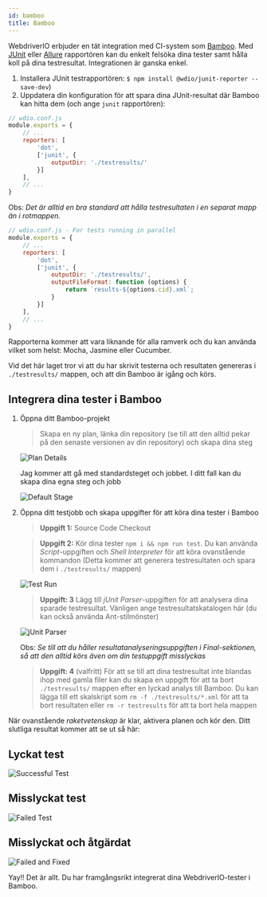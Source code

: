 ```yaml
---
id: bamboo
title: Bamboo
---
```


WebdriverIO erbjuder en tät integration med CI-system som [Bamboo](https://www.atlassian.com/software/bamboo). Med [JUnit](https://webdriver.io/docs/junit-reporter.html) eller [Allure](https://webdriver.io/docs/allure-reporter.html) rapportören kan du enkelt felsöka dina tester samt hålla koll på dina testresultat. Integrationen är ganska enkel.

1. Installera JUnit testrapportören: `$ npm install @wdio/junit-reporter --save-dev`)
1. Uppdatera din konfiguration för att spara dina JUnit-resultat där Bamboo kan hitta dem (och ange `junit` rapportören):

```js
// wdio.conf.js
module.exports = {
    // ...
    reporters: [
        'dot',
        ['junit', {
            outputDir: './testresults/'
        }]
    ],
    // ...
}
```
Obs: *Det är alltid en bra standard att hålla testresultaten i en separat mapp än i rotmappen.*

```js
// wdio.conf.js - For tests running in parallel
module.exports = {
    // ...
    reporters: [
        'dot',
        ['junit', {
            outputDir: './testresults/',
            outputFileFormat: function (options) {
                return `results-${options.cid}.xml`;
            }
        }]
    ],
    // ...
}
```

Rapporterna kommer att vara liknande för alla ramverk och du kan använda vilket som helst: Mocha, Jasmine eller Cucumber.

Vid det här laget tror vi att du har skrivit testerna och resultaten genereras i ```./testresults/``` mappen, och att din Bamboo är igång och körs.

## Integrera dina tester i Bamboo

1. Öppna ditt Bamboo-projekt
    > Skapa en ny plan, länka din repository (se till att den alltid pekar på den senaste versionen av din repository) och skapa dina steg

    ![Plan Details](/img/bamboo/plancreation.png "Plan Details")

    Jag kommer att gå med standardsteget och jobbet. I ditt fall kan du skapa dina egna steg och jobb

    ![Default Stage](/img/bamboo/defaultstage.png "Default Stage")
2. Öppna ditt testjobb och skapa uppgifter för att köra dina tester i Bamboo
    >**Uppgift 1:** Source Code Checkout

    >**Uppgift 2:** Kör dina tester ```npm i && npm run test```. Du kan använda *Script*-uppgiften och *Shell Interpreter* för att köra ovanstående kommandon (Detta kommer att generera testresultaten och spara dem i ```./testresults/``` mappen)

    ![Test Run](/img/bamboo/testrun.png "Test Run")

    >**Uppgift: 3** Lägg till *jUnit Parser*-uppgiften för att analysera dina sparade testresultat. Vänligen ange testresultatskatalogen här (du kan också använda Ant-stilmönster)

    ![jUnit Parser](/img/bamboo/junitparser.png "jUnit Parser")

    Obs: *Se till att du håller resultatanalyseringsuppgiften i *Final*-sektionen, så att den alltid körs även om din testuppgift misslyckas*

    >**Uppgift: 4** (valfritt) För att se till att dina testresultat inte blandas ihop med gamla filer kan du skapa en uppgift för att ta bort ```./testresults/``` mappen efter en lyckad analys till Bamboo. Du kan lägga till ett skalskript som ```rm -f ./testresults/*.xml``` för att ta bort resultaten eller ```rm -r testresults``` för att ta bort hela mappen

När ovanstående *raketvetenskap* är klar, aktivera planen och kör den. Ditt slutliga resultat kommer att se ut så här:

## Lyckat test

![Successful Test](/img/bamboo/successfulltest.png "Successful Test")

## Misslyckat test

![Failed Test](/img/bamboo/failedtest.png "Failed Test")

## Misslyckat och åtgärdat

![Failed and Fixed](/img/bamboo/failedandfixed.png "Failed and Fixed")

Yay!! Det är allt. Du har framgångsrikt integrerat dina WebdriverIO-tester i Bamboo.